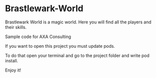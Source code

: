 # Brastlewark-World
Brastlewark World is a magic world. Here you will find all the players and their skills.

Sample code for AXA Consulting

If you want to open this project you must update pods.

To do that open your terminal and go to the project folder and write pod install.

Enjoy it!
